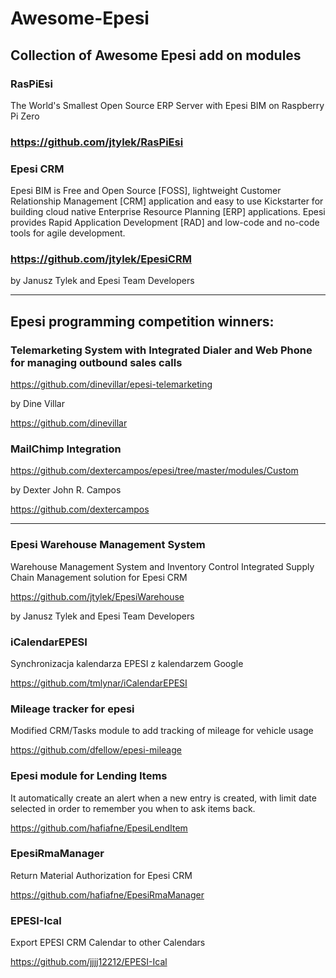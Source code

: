 # Awesome-Epesi

## Collection of Awesome Epesi add on modules

### RasPiEsi

The World's Smallest Open Source ERP Server with Epesi BIM on Raspberry Pi Zero

### https://github.com/jtylek/RasPiEsi

### Epesi CRM

Epesi BIM is Free and Open Source [FOSS], lightweight Customer Relationship Management [CRM] application and easy to use Kickstarter for building cloud native Enterprise Resource Planning [ERP] applications. Epesi provides Rapid Application Development [RAD] and low-code and no-code tools for agile development.

### https://github.com/jtylek/EpesiCRM

by Janusz Tylek and Epesi Team Developers


<HR>

## Epesi programming competition winners:
### Telemarketing System with Integrated Dialer and Web Phone for managing outbound sales calls

https://github.com/dinevillar/epesi-telemarketing

by Dine Villar

https://github.com/dinevillar



### MailChimp Integration

https://github.com/dextercampos/epesi/tree/master/modules/Custom

by Dexter John R. Campos

https://github.com/dextercampos


<HR>


### Epesi Warehouse Management System

Warehouse Management System and Inventory Control Integrated Supply Chain Management solution for Epesi CRM

https://github.com/jtylek/EpesiWarehouse

by Janusz Tylek and Epesi Team Developers



### iCalendarEPESI

Synchronizacja kalendarza EPESI z kalendarzem Google

https://github.com/tmlynar/iCalendarEPESI

### Mileage tracker for epesi

Modified CRM/Tasks module to add tracking of mileage for vehicle usage

https://github.com/dfellow/epesi-mileage



### Epesi module for Lending Items

It automatically create an alert when a new entry is created, with limit date selected in order to remember you when to ask items back.

https://github.com/hafiafne/EpesiLendItem



### EpesiRmaManager

Return Material Authorization for Epesi CRM

https://github.com/hafiafne/EpesiRmaManager



### EPESI-Ical

Export EPESI CRM Calendar to other Calendars

https://github.com/jjjj12212/EPESI-Ical
